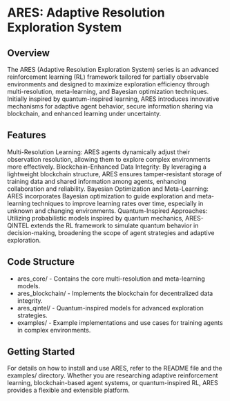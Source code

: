 # ARES: Adaptive Resolution Exploration System
## Overview
The ARES (Adaptive Resolution Exploration System) series is an advanced reinforcement learning (RL) framework tailored for partially observable environments and designed to maximize exploration efficiency through multi-resolution, meta-learning, and Bayesian optimization techniques. Initially inspired by quantum-inspired learning, ARES introduces innovative mechanisms for adaptive agent behavior, secure information sharing via blockchain, and enhanced learning under uncertainty.

## Features
Multi-Resolution Learning: ARES agents dynamically adjust their observation resolution, allowing them to explore complex environments more effectively.
Blockchain-Enhanced Data Integrity: By leveraging a lightweight blockchain structure, ARES ensures tamper-resistant storage of training data and shared information among agents, enhancing collaboration and reliability.
Bayesian Optimization and Meta-Learning: ARES incorporates Bayesian optimization to guide exploration and meta-learning techniques to improve learning rates over time, especially in unknown and changing environments.
Quantum-Inspired Approaches: Utilizing probabilistic models inspired by quantum mechanics, ARES-QINTEL extends the RL framework to simulate quantum behavior in decision-making, broadening the scope of agent strategies and adaptive exploration.

## Code Structure
* ares_core/ - Contains the core multi-resolution and meta-learning models.
* ares_blockchain/ - Implements the blockchain for decentralized data integrity.
* ares_qintel/ - Quantum-inspired models for advanced exploration strategies.
* examples/ - Example implementations and use cases for training agents in complex environments.

## Getting Started
For details on how to install and use ARES, refer to the README file and the examples/ directory. Whether you are researching adaptive reinforcement learning, blockchain-based agent systems, or quantum-inspired RL, ARES provides a flexible and extensible platform.
